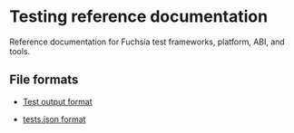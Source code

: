 # Testing reference documentation

Reference documentation for Fuchsia test frameworks, platform, ABI, and tools.

## File formats

* [Test output format](test-output-format.md)

* [tests.json format](tests-json-format.md)
